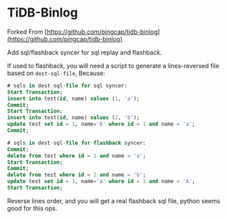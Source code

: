 # TiDB-Binlog

Forked From [https://github.com/pingcap/tidb-binlog](https://github.com/pingcap/tidb-binlog)

Add sql/flashback syncer for sql replay and flashback.

If used to flashback, you will need a script to generate a lines-reversed  file based on `dest-sql-file`, Because:


```sql
# sqls in dest-sql-file for sql syncer:
Start Transaction;
insert into test(id, name) values (1, 'a');
Commit;
Start Transaction;
insert into test(id, name) values (2, 'b');
update test set id = 1, name='A' where id = 1 and name = 'a';
Commit;

# sqls in dest-sql-file for flashback syncer:
Commit;
delete from test where id = 1 and name = 'a';
Start Transaction;
Commit;
delete from test where id = 2 and name = 'b';
update test set id = 1, name='a' where id = 1 and name = 'A';
Start Transaction;
```

Reverse lines order, and you will get a real flashback sql file, python seems good for this ops. 
